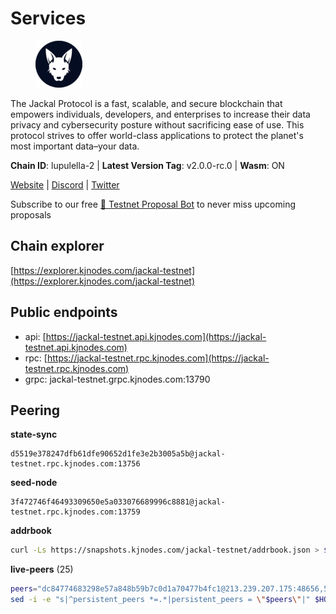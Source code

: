 # Services

<figure><img src="https://raw.githubusercontent.com/kj89/cosmos-images/main/logos/jackal.png" alt=""><figcaption></figcaption></figure>

The Jackal Protocol is a fast, scalable, and secure blockchain that empowers  individuals, developers, and enterprises to increase their data privacy and  cybersecurity posture without sacrificing ease of use. This protocol strives  to offer world-class applications to protect the planet's most important data–your data.

**Chain ID**: lupulella-2 | **Latest Version Tag**: v2.0.0-rc.0 | **Wasm**: ON

[Website](https://jackalprotocol.com) | [Discord](https://discord.com/invite/5GKym3p6rj) | [Twitter](https://twitter.com/Jackal_Protocol)



Subscribe to our free [🤖 Testnet Proposal Bot](https://t.me/kjnodes_testnet_proposal_bot) to never miss upcoming proposals


## Chain explorer
[https://explorer.kjnodes.com/jackal-testnet](https://explorer.kjnodes.com/jackal-testnet)

## Public endpoints

* api: [https://jackal-testnet.api.kjnodes.com](https://jackal-testnet.api.kjnodes.com)
* rpc: [https://jackal-testnet.rpc.kjnodes.com](https://jackal-testnet.rpc.kjnodes.com)
* grpc: jackal-testnet.grpc.kjnodes.com:13790

## Peering

**state-sync**

```text
d5519e378247dfb61dfe90652d1fe3e2b3005a5b@jackal-testnet.rpc.kjnodes.com:13756
```

**seed-node**

```text
3f472746f46493309650e5a033076689996c8881@jackal-testnet.rpc.kjnodes.com:13759
```

**addrbook**
```bash
curl -Ls https://snapshots.kjnodes.com/jackal-testnet/addrbook.json > $HOME/.canine/config/addrbook.json
```

**live-peers** (25)
```bash
peers="dc84774683298e57a848b59b7c0d1a70477b4fc1@213.239.207.175:48656,5eedbfbe64b942f4ab54db3842acf3bfab034c24@161.97.74.88:46656,e4e93ce4b050c9d821e15b69477f5da706121343@65.109.93.152:31656,09d9127972ded9e22f9f11833ed7fcfa149cf1fa@65.109.92.240:19126,712dd67b7abe08577d394e90a4930492c8f7d2ee@65.108.124.219:41656,4ea723e652f11433734ae2aa6f364ef0510d6636@16.163.74.176:26626,cf3921d374ad226e4b2248626c285302cba5e55e@141.95.33.39:26656,2cdaa56d0778b20be8430069eefeab2138190355@78.46.106.75:37656,11b91d243d43e761c96cfbf49f2f2bd06cce2df8@65.109.23.114:17556,1b191fb9ef837dec648136097f94925a15dd85ab@213.170.135.20:26516,9a2c091798681f89b11f8eea370bf9c6284437c5@167.86.115.183:26656,0394449cab5a29f24dd4f37683d3b7622f27c0fc@65.108.206.118:61156,3aaeda343f226f9f2f00eeda53a20db438449c8c@89.58.45.204:46656,fd5b3021fe67406e63c1a3e3e89cb243bc0791c9@65.109.32.174:32656,84af58201840781a0a62449d1dcdb0ad0cf5bdb3@91.223.3.144:26356,b549c1092e37db22576e31f19cbec4b1b3b36503@116.202.227.117:37656,3c6d856a429224201d78c7f28026874d10a27f57@5.75.227.78:26656,34bb04a3e226493e5d142c74bf78d2ed2803ee9d@213.133.100.172:27464,d5519e378247dfb61dfe90652d1fe3e2b3005a5b@65.109.68.190:37656,5c2a752c9b1952dbed075c56c600c3a79b58c395@195.3.220.57:26906,80420ad774e622bda8e1dfa9b80da11eee7eed1f@144.126.140.252:29656,2ededbdbd98580e22ae8c3676e37b6e1fc1d987b@142.132.248.253:23656,ec78732a7d5bdc1e27e8d7ac1bffe3881c9fb271@65.108.226.183:17556,8a11570dbaa0f4d98ca2ef0ad117e9c1154d81b9@65.108.230.113:19126,d3677c7a3f9ef42d5ba213ae84c4c5749f4ee787@44.204.38.21:26656"
sed -i -e "s|^persistent_peers *=.*|persistent_peers = \"$peers\"|" $HOME/.canine/config/config.toml
```
